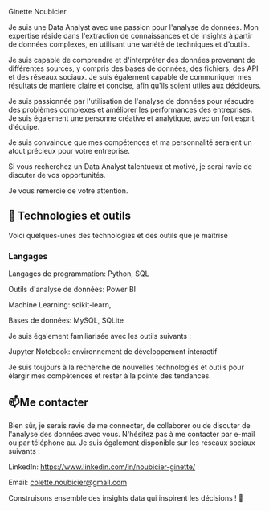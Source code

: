 
Ginette Noubicier

Je suis une Data Analyst avec une passion pour l'analyse de données. Mon expertise réside dans l'extraction de connaissances et de insights à partir de données complexes, en utilisant une variété de techniques et d'outils.

Je suis capable de comprendre et d'interpréter des données provenant de différentes sources, y compris des bases de données, des fichiers, des API et des réseaux sociaux. Je suis également capable de communiquer mes résultats de manière claire et concise, afin qu'ils soient utiles aux décideurs.

Je suis passionnée par l'utilisation de l'analyse de données pour résoudre des problèmes complexes et améliorer les performances des entreprises. Je suis également une personne créative et analytique, avec un fort esprit d'équipe.

Je suis convaincue que mes compétences et ma personnalité seraient un atout précieux pour votre entreprise.

Si vous recherchez un Data Analyst talentueux et motivé, je serai ravie de discuter de vos opportunités.

Je vous remercie de votre attention.

  ## 🔧 Technologies et outils

Voici quelques-unes des technologies et des outils que je maîtrise 

### Langages

Langages de programmation: Python, SQL

Outils d'analyse de données: Power BI

Machine Learning: scikit-learn, 

Bases de données: MySQL, SQLite

Je suis également familiarisée avec les outils suivants :

Jupyter Notebook: environnement de développement interactif

Je suis toujours à la recherche de nouvelles technologies et outils pour élargir mes compétences et rester à la pointe des tendances.

  ## 📫Me contacter
 
Bien sûr, je serais ravie de me connecter, de collaborer ou de discuter de l'analyse des données avec vous. N'hésitez pas à me contacter par e-mail ou par téléphone au. Je suis également disponible sur les réseaux sociaux suivants :

  LinkedIn: https://www.linkedin.com/in/noubicier-ginette/
  
  Email: colette.noubicier@gmail.com

Construisons ensemble des insights data qui inspirent les décisions ! 🚀
